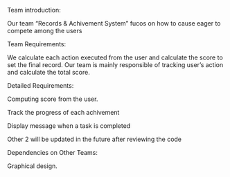 Team introduction:

Our team “Records & Achivement System” fucos on how to cause eager to compete among the users 


Team Requirements: 

We calculate each action executed from the user and calculate the score to set the final record. Our team is mainly responsible of tracking user’s action and calculate the total score.


Detailed Requirements: 

Computing score from the user.

Track the progress of each achivement

Display message when a task is completed

Other 2 will be updated in the future after reviewing the code


Dependencies on Other Teams:

Graphical design.

